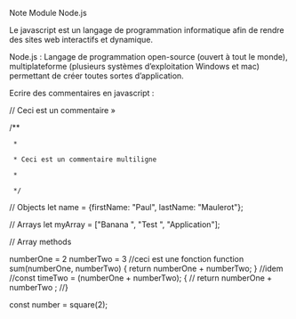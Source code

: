 Note Module Node.js

Le javascript est un langage de programmation informatique afin de rendre des sites web interactifs et dynamique.

Node.js : Langage de programmation open-source (ouvert à tout le monde), multiplateforme (plusieurs systèmes d’exploitation Windows et mac) permettant de créer toutes sortes d’application.

Ecrire des commentaires en javascript :

 // Ceci est un commentaire »

 /**

     *

     * Ceci est un commentaire multiligne

     *

     */


// Objects
let name = {firstName: "Paul", lastName: "Maulerot"};


// Arrays
let myArray = ["Banana ", "Test ", "Application"];

// Array methods

numberOne = 2
numberTwo = 3
//ceci est une fonction
function sum(numberOne, numberTwo) {
    return numberOne + numberTwo;
}
//idem
//const timeTwo = (numberOne + numberTwo); {
//    return numberOne + numberTwo ;
//}

const number = square(2);